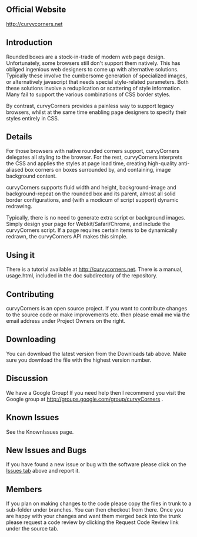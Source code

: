 ## Official Website ##

http://curvycorners.net

## Introduction ##

Rounded boxes are a stock-in-trade of modern web page design. Unfortunately, some browsers still don't support them natively. This has obliged ingenious web designers to come up with alternative solutions. Typically these involve the cumbersome generation of specialized images, or alternatively javascript that needs special style-related parameters. Both these solutions involve a reduplication or scattering of style information. Many fail to support the various combinations of CSS border styles.

By contrast, curvyCorners provides a painless way to support legacy browsers, whilst at the same time enabling page designers to specify their styles entirely in CSS.

## Details ##

For those browsers with native rounded corners support, curvyCorners delegates all styling to the browser. For the rest, curvyCorners interprets the CSS and applies the styles at page load time, creating high-quality anti-aliased box corners on boxes surrounded by, and containing, image background content.

curvyCorners supports fluid width and height, background-image and background-repeat on the rounded box and its parent, almost all solid border configurations, and (with a modicum of script support) dynamic redrawing.

Typically, there is no need to generate extra script or background images. Simply design your page for Webkit/Safari/Chrome, and include the curvyCorners script. If a page requires certain items to be dynamically redrawn, the curvyCorners API makes this simple.

## Using it ##

There is a tutorial available at http://curvycorners.net. There is a manual, usage.html, included in the doc subdirectory of the repository.

## Contributing ##

curvyCorners is an open source project. If you want to contribute changes to the source code or make improvements etc. then please email me via the email address under Project Owners on the right.

## Downloading ##

You can download the latest version from the Downloads tab above. Make sure you download the file with the highest version number.

## Discussion ##

We have a Google Group! If you need help then I recommend you visit the Google group at http://groups.google.com/group/curvyCorners .

## Known Issues ##

See the KnownIssues page.

## New Issues and Bugs ##

If you have found a new issue or bug with the software please click on the [Issues tab](http://code.google.com/p/curvycorners/issues/list) above and report it.

## Members ##

If you plan on making changes to the code please copy the files in trunk to a sub-folder under branches. You can then checkout from there. Once you are happy with your changes and want them merged back into the trunk please request a code review by clicking the Request Code Review link under the source tab.